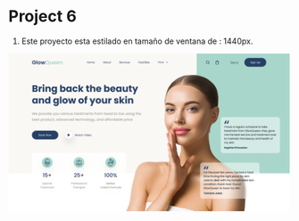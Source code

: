 # Project 6
1. Este proyecto esta estilado en tamaño de ventana de : 1440px.

![Spa & Beauty](Reference.png)